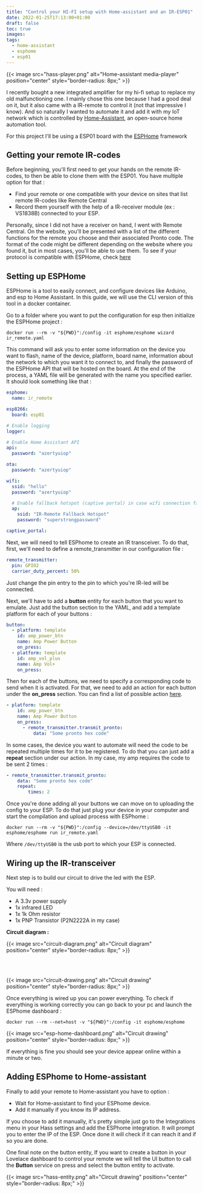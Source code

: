 ```yaml
---
title: "Control your HI-FI setup with Home-assistant and an IR-ESP01"
date: 2022-01-25T17:13:00+01:00
draft: false
toc: true
images:
tags:
  - home-assistant
  - esphome
  - esp01
---
```


{{< image src="hass-player.png" alt="Home-assistant media-player" position="center" style="border-radius: 8px;" >}}

I recently bought a new integrated amplifier for my hi-fi setup to replace my old malfunctioning one. I mainly chose this one because I had a good deal on it, but it also came with a IR-remote to control it (not that impressive I know). And so naturally I wanted to automate it and add it with my IoT network which is controlled by [Home-Assistant](https://www.home-assistant.io/), an open-source home automation tool.

For this project I'll be using a ESP01 board with the [ESPHome](https://esphome.io/) framework

## Getting your remote IR-codes

Before beginning, you'll first need to get your hands on the remote IR-codes, to then be able to clone them with the ESP01. You have multiple option for that :

- Find your remote or one compatible with your device on sites that list remote IR-codes like Remote Central
- Record them yourself with the help of a IR-receiver module (ex : VS1838B) connected to your ESP.

Personally, since I did not have a receiver on hand, I went with Remote Central. On the website, you'll be presented with a list of the different functions for the remote you choose and their associated Pronto code. The format of the code might be different depending on the website where you found it, but in most cases, you'll be able to use them. To see if your protocol is compatible with ESPHome, check [here](https://esphome.io/components/remote_transmitter.html)

## Setting up ESPHome

ESPHome is a tool to easily connect, and configure devices like Arduino, and esp to Home Assistant. In this guide, we will use the CLI version of this tool in a docker container.

Go to a folder where you want to put the configuration for esp then initialize the ESPHome project :

```shell
docker run --rm -v "${PWD}":/config -it esphome/esphome wizard ir_remote.yaml
```

This command will ask you to enter some information on the device you want to flash, name of the device, platform, board name, information about the network to which you want it to connect to, and finally the password of the ESPHome API that will be hosted on the board. At the end of the process, a YAML file will be generated with the name you specified earlier. It should look something like that :

```yaml
esphome:
  name: ir_remote

esp8266:
  board: esp01

# Enable logging
logger:

# Enable Home Assistant API
api:
  password: "azertyuiop"

ota:
  password: "azertyuiop"

wifi:
  ssid: "hello"
  password: "azertyuiop"

  # Enable fallback hotspot (captive portal) in case wifi connection fails
  ap:
    ssid: "IR-Remote Fallback Hotspot"
    password: "superstrongpassword"

captive_portal:
```

Next, we will need to tell ESPhome to create an IR transceiver. To do that, first, we'll need to define a remote_transmitter in our configuration file :

```yaml
remote_transmitter:
  pin: GPIO2
  carrier_duty_percent: 50%
```

Just change the pin entry to the pin to which you're IR-led will be connected.

Next, we'll have to add a **button** entity for each button that you want to emulate. Just add the button section to the YAML, and add a template platform for each of your buttons :

```yaml
button:
  - platform: template
    id: amp_power_btn
    name: Amp Power Button
    on_press:
  - platform: template
    id: amp_vol_plus
    name: Amp Vol+
    on_press:
```

Then for each of the buttons, we need to specify a corresponding code to send when it is activated. For that, we need to add an action for each button under the **on_press** section. You can find a list of possible action [here](https://esphome.io/components/remote_transmitter.html#remote-transmitter-actions).

```yaml
- platform: template
    id: amp_power_btn
    name: Amp Power Button
    on_press:
      - remote_transmitter.transmit_pronto:
          data: "Some pronto hex code"
```

In some cases, the device you want to automate will need the code to be repeated multiple times for it to be registered. To do that you can just add a **repeat** section under our action. In my case, my amp requires the code to be sent 2 times :

```yaml
- remote_transmitter.transmit_pronto:
    data: "Some pronto hex code"
    repeat:
        times: 2
```

Once you're done adding all your buttons we can move on to uploading the config to your ESP. To do that just plug your device in your computer and start the compilation and upload process with ESPhome :

```shell
docker run --rm -v "${PWD}":/config --device=/dev/ttyUSB0 -it esphome/esphome run ir_remote.yaml
```

Where `/dev/ttyUSB0` is the usb port to which your ESP is connected.

## Wiring up the IR-transceiver

Next step is to build our circuit to drive the led with the ESP.

You will need :

- A 3.3v power supply
- 1x infrared LED
- 1x 1k Ohm resistor
- 1x PNP Transistor (P2N2222A in my case)

**Circuit diagram :**

{{< image src="circuit-diagram.png" alt="Circuit diagram" position="center" style="border-radius: 8px;" >}}

<br/><br/>

{{< image src="circuit-drawing.png" alt="Circuit drawing" position="center" style="border-radius: 8px;" >}}

Once everything is wired up you can power everything. To check if everything is working correctly you can go back to your pc and launch the ESPhome dashboard :

```shell
docker run --rm --net=host -v "${PWD}":/config -it esphome/esphome
```

{{< image src="esp-home-dashboard.png" alt="Circuit drawing" position="center" style="border-radius: 8px;" >}}

If everything is fine you should see your device appear online within a minute or two.

## Adding ESPhome to Home-assistant

Finally to add your remote to Home-assistant you have to option :

- Wait for Home-assistant to find your ESPhome device.
- Add it manually if you know its IP address.

If you choose to add it manually, it's pretty simple just go to the Integrations menu in your Hass settings and add the ESPhome integration. It will prompt you to enter the IP of the ESP. Once done it will check if it can reach it and if so you are done.

One final note on the button entity, If you want to create a button in your Lovelace dashboard to control your remote we will tell the UI button to call the **Button** service on press and select the button entity to activate.

{{< image src="hass-entity.png" alt="Circuit drawing" position="center" style="border-radius: 8px;" >}}
